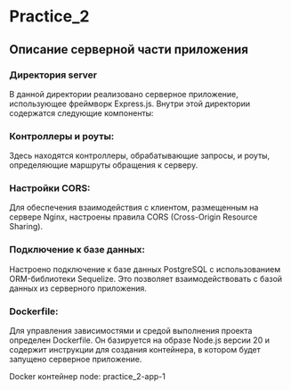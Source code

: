 # Practice_2

## Описание серверной части приложения

### Директория server
В данной директории реализовано серверное приложение, использующее фреймворк Express.js. Внутри этой директории содержатся следующие компоненты:

### Контроллеры и роуты:
Здесь находятся контроллеры, обрабатывающие запросы, и роуты, определяющие маршруты обращения к серверу.

### Настройки CORS: 
Для обеспечения взаимодействия с клиентом, размещенным на сервере Nginx, настроены правила CORS (Cross-Origin Resource Sharing).

### Подключение к базе данных: 
Настроено подключение к базе данных PostgreSQL с использованием ORM-библиотеки Sequelize. Это позволяет взаимодействовать с базой данных из серверного приложения.

### Dockerfile: 
Для управления зависимостями и средой выполнения проекта определен Dockerfile. Он базируется на образе Node.js версии 20 и содержит инструкции для создания контейнера, в котором будет запущено серверное приложение.

Docker контейнер node: practice_2-app-1

